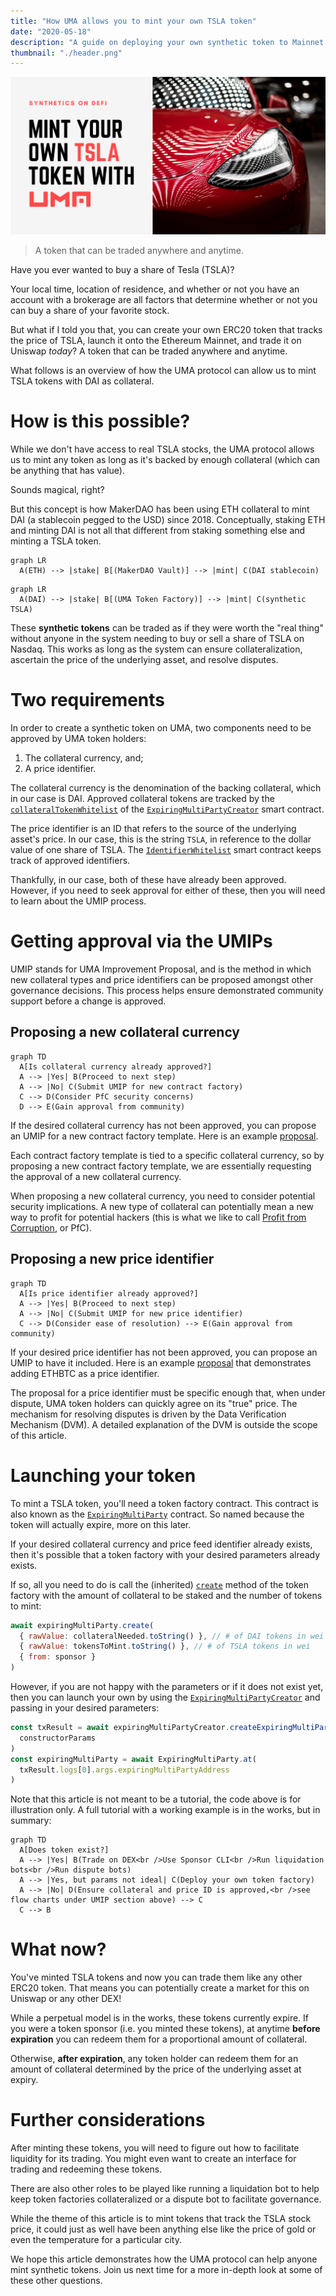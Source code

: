 ```yaml
---
title: "How UMA allows you to mint your own TSLA token"
date: "2020-05-18"
description: "A guide on deploying your own synthetic token to Mainnet with the UMA protocol."
thumbnail: "./header.png"
---
```


![header](./header.png)

> A token that can be traded anywhere and anytime.

Have you ever wanted to buy a share of Tesla (TSLA)?

Your local time, location of residence, and whether or not you have an account with a brokerage are all factors that determine whether or not you can buy a share of your favorite stock.

But what if I told you that, you can create your own ERC20 token that tracks the price of TSLA, launch it onto the Ethereum Mainnet, and trade it on Uniswap _today_? A token that can be traded anywhere and anytime.

What follows is an overview of how the UMA protocol can allow us to mint TSLA tokens with DAI as collateral.

# How is this possible?

While we don't have access to real TSLA stocks, the UMA protocol allows us to mint any token as long as it's backed by enough collateral (which can be anything that has value).

Sounds magical, right?

But this concept is how MakerDAO has been using ETH collateral to mint DAI (a stablecoin pegged to the USD) since 2018. Conceptually, staking ETH and minting DAI is not all that different from staking something else and minting a TSLA token.

```mermaid
graph LR
  A(ETH) --> |stake| B[(MakerDAO Vault)] --> |mint| C(DAI stablecoin)
```

```mermaid
graph LR
  A(DAI) --> |stake| B[(UMA Token Factory)] --> |mint| C(synthetic TSLA)
```

These **synthetic tokens** can be traded as if they were worth the "real thing" without anyone in the system needing to buy or sell a share of TSLA on Nasdaq. This works as long as the system can ensure collateralization, ascertain the price of the underlying asset, and resolve disputes.

# Two requirements

In order to create a synthetic token on UMA, two components need to be approved by UMA token holders:

1. The collateral currency, and;
2. A price identifier.

The collateral currency is the denomination of the backing collateral, which in our case is DAI. Approved collateral tokens are tracked by the [`collateralTokenWhitelist`](https://github.com/UMAprotocol/protocol/blob/master/core/contracts/financial-templates/expiring-multiparty/ExpiringMultiPartyCreator.sol#L45) of the [`ExpiringMultiPartyCreator`](https://github.com/UMAprotocol/protocol/blob/master/core/contracts/financial-templates/expiring-multiparty/ExpiringMultiPartyCreator.sol) smart contract.

The price identifier is an ID that refers to the source of the underlying asset's price. In our case, this is the string `TSLA`, in reference to the dollar value of one share of TSLA. The [`IdentifierWhitelist`](https://github.com/UMAprotocol/protocol/blob/master/core/contracts/oracle/implementation/IdentifierWhitelist.sol) smart contract keeps track of approved identifiers.

Thankfully, in our case, both of these have already been approved. However, if you need to seek approval for either of these, then you will need to learn about the UMIP process.

# Getting approval via the UMIPs

UMIP stands for UMA Improvement Proposal, and is the method in which new collateral types and price identifiers can be proposed amongst other governance decisions. This process helps ensure demonstrated community support before a change is approved.

## Proposing a new collateral currency

```mermaid
graph TD
  A[Is collateral currency already approved?]
  A --> |Yes| B(Proceed to next step)
  A --> |No| C(Submit UMIP for new contract factory)
  C --> D(Consider PfC security concerns)
  D --> E(Gain approval from community)
```

If the desired collateral currency has not been approved, you can propose an UMIP for a new contract factory template. Here is an example [proposal](https://github.com/UMAprotocol/UMIPs/blob/master/UMIPs/umip-4.md).

Each contract factory template is tied to a specific collateral currency, so by proposing a new contract factory template, we are essentially requesting the approval of a new collateral currency.

When proposing a new collateral currency, you need to consider potential security implications. A new type of collateral can potentially mean a new way to profit for potential hackers (this is what we like to call [Profit from Corruption](https://docs.umaproject.org/uma/getting_started/uma_oracle_design.html#_umas_approach_to_the_oracle_problem), or PfC).

## Proposing a new price identifier

```mermaid
graph TD
  A[Is price identifier already approved?]
  A --> |Yes| B(Proceed to next step)
  A --> |No| C(Submit UMIP for new price identifier)
  C --> D(Consider ease of resolution) --> E(Gain approval from community)
```

If your desired price identifier has not been approved, you can propose an UMIP to have it included. Here is an example [proposal](https://github.com/UMAprotocol/UMIPs/blob/master/UMIPs/umip-2.md) that demonstrates adding ETHBTC as a price identifier.

The proposal for a price identifier must be specific enough that, when under dispute, UMA token holders can quickly agree on its "true" price. The mechanism for resolving disputes is driven by the Data Verification Mechanism (DVM). A detailed explanation of the DVM is outside the scope of this article.

# Launching your token

To mint a TSLA token, you'll need a token factory contract. This contract is also known as the [`ExpiringMultiParty`](https://github.com/UMAprotocol/protocol/blob/master/core/contracts/financial-templates/expiring-multiparty/ExpiringMultiParty.sol) contract. So named because the token will actually expire, more on this later.

If your desired collateral currency and price feed identifier already exists, then it's possible that a token factory with your desired parameters already exists.

If so, all you need to do is call the (inherited) [`create`](https://github.com/UMAprotocol/protocol/blob/master/core/contracts/financial-templates/expiring-multiparty/PricelessPositionManager.sol#L403) method of the token factory with the amount of collateral to be staked and the number of tokens to mint:

```js
await expiringMultiParty.create(
  { rawValue: collateralNeeded.toString() }, // # of DAI tokens in wei
  { rawValue: tokensToMint.toString() }, // # of TSLA tokens in wei
  { from: sponsor }
)
```

However, if you are not happy with the parameters or if it does not exist yet, then you can launch your own by using the [`ExpiringMultiPartyCreator`](https://github.com/UMAprotocol/protocol/blob/master/core/contracts/financial-templates/expiring-multiparty/ExpiringMultiPartyCreator.sol) and passing in your desired parameters:

```js
const txResult = await expiringMultiPartyCreator.createExpiringMultiParty(
  constructorParams
)
const expiringMultiParty = await ExpiringMultiParty.at(
  txResult.logs[0].args.expiringMultiPartyAddress
)
```

Note that this article is not meant to be a tutorial, the code above is for illustration only. A full tutorial with a working example is in the works, but in summary:

```mermaid
graph TD
  A[Does token exist?]
  A --> |Yes| B(Trade on DEX<br />Use Sponsor CLI<br />Run liquidation bots<br />Run dispute bots)
  A --> |Yes, but params not ideal| C(Deploy your own token factory)
  A --> |No| D(Ensure collateral and price ID is approved,<br />see flow charts under UMIP section above) --> C
  C --> B
```

# What now?

You've minted TSLA tokens and now you can trade them like any other ERC20 token. That means you can potentially create a market for this on Uniswap or any other DEX!

While a perpetual model is in the works, these tokens currently expire. If you were a token sponsor (i.e. you minted these tokens), at anytime **before expiration** you can redeem them for a proportional amount of collateral.

Otherwise, **after expiration**, any token holder can redeem them for an amount of collateral determined by the price of the underlying asset at expiry.

# Further considerations

After minting these tokens, you will need to figure out how to facilitate liquidity for its trading. You might even want to create an interface for trading and redeeming these tokens.

There are also other roles to be played like running a liquidation bot to help keep token factories collateralized or a dispute bot to facilitate governance.

While the theme of this article is to mint tokens that track the TSLA stock price, it could just as well have been anything else like the price of gold or even the temperature for a particular city.

We hope this article demonstrates how the UMA protocol can help anyone mint synthetic tokens. Join us next time for a more in-depth look at some of these other questions.
